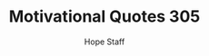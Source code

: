 ---
image: /assets/img/mq/mq_305_rohr.png
title: Motivational Quotes 305
categories:
  - Motivational Quotes
author: Hope Staff
notes: Motivational Quotes 305
embed: >-
  EMBED_GOES_HERE
transcript: >-
  SOME LINES OF TEXT START HERE
---